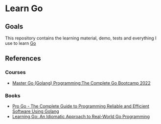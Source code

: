 # Learn Go

## Goals

This repository contains the learning material, demo, tests and everything I use to learn [Go](https://go.dev/)

## References

### Courses
- [Master Go (Golang) Programming:The Complete Go Bootcamp 2022](https://www.udemy.com/course/master-go-programming-complete-golang-bootcamp)

### Books
- [Pro Go - The Complete Guide to Programming Reliable and Efficient Software Using Golang](https://link.springer.com/book/10.1007/978-1-4842-7355-5)
- [Learning Go: An Idiomatic Approach to Real-World Go Programming](https://www.oreilly.com/library/view/learning-go/9781492077206/)
